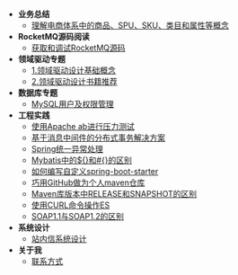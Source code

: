 * **业务总结**
    * [理解电商体系中的商品、SPU、SKU、类目和属性等概念](blogs/2019/3/3/article_2/)
* **RocketMQ源码阅读**
    * [获取和调试RocketMQ源码](blogs/2019/3/20/article_1/)
* **领域驱动专题**
    * [1.领域驱动设计基础概念](blogs/2019/3/5/article_1/)
    * [2.领域驱动设计书籍推荐](blogs/2019/3/5/article_2/)
* **数据库专题**
    * [MySQL用户及权限管理](blogs/2019/3/3/article_1/)
* **工程实践**
    * [使用Apache ab进行压力测试](blogs/2019/3/31/article_1/)
    * [基于消息中间件的分布式事务解决方案](blogs/2019/3/7/article_1/)
    * [Spring统一异常处理](blogs/2019/3/5/article_3/)
    * [Mybatis中的${}和#{}的区别](blogs/2019/3/3/article_4/)
    * [如何编写自定义spring-boot-starter](blogs/how-to-customize-spring-boot-starter.md)
    * [巧用GitHub做为个人maven仓库](blogs/use-github-for-own-maven-repository.md)
    * [Maven库版本中RELEASE和SNAPSHOT的区别](blogs/the-difference-between-release-and-snapshot-in-the-maven-library-version.md)
    * [使用CURL命令操作ES](blogs/use-curl-operate-elasticsearch.md)
    * [SOAP1.1与SOAP1.2的区别](blogs/the-difference-between-soap1.1-and-soap1.2.md)
* **系统设计**
    * [站内信系统设计](blogs/2019/3/3/article_3/)
* **关于我**
    * [联系方式](blogs/about-me.md)